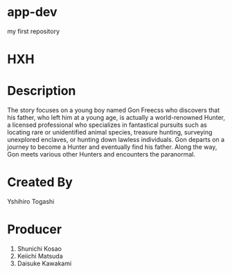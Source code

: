 # app-dev
my first repository
# **HXH**

# **Description**
 The story focuses on a young boy named Gon Freecss who discovers that his father, who left him at a young age, is actually a world-renowned Hunter, a licensed professional who specializes in fantastical pursuits such as locating rare or unidentified animal species, treasure hunting, surveying unexplored enclaves, or hunting down lawless individuals. Gon departs on a journey to become a Hunter and eventually find his father. Along the way, Gon meets various other Hunters and encounters the paranormal.

# **Created By**
Yshihiro Togashi

# **Producer**
1. Shunichi Kosao
2. Keiichi Matsuda 
3. Daisuke Kawakami

